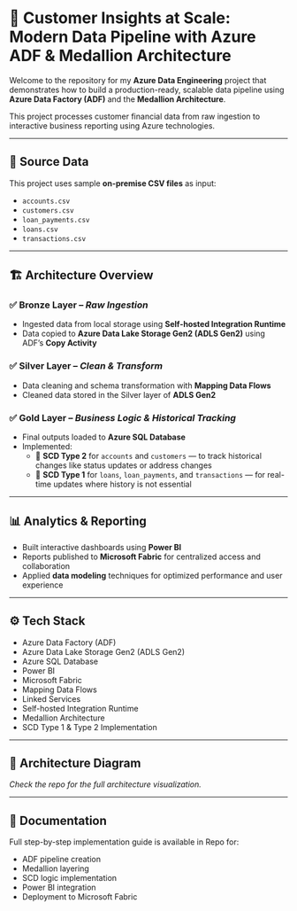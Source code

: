 # 🔷 Customer Insights at Scale: Modern Data Pipeline with Azure ADF & Medallion Architecture

Welcome to the repository for my **Azure Data Engineering** project that demonstrates how to build a production-ready, scalable data pipeline using **Azure Data Factory (ADF)** and the **Medallion Architecture**.

This project processes customer financial data from raw ingestion to interactive business reporting using Azure technologies.

---

## 📂 Source Data

This project uses sample **on-premise CSV files** as input:

- `accounts.csv`
- `customers.csv`
- `loan_payments.csv`
- `loans.csv`
- `transactions.csv`

---

## 🏗️ Architecture Overview

### ✅ Bronze Layer – *Raw Ingestion*
- Ingested data from local storage using **Self-hosted Integration Runtime**
- Data copied to **Azure Data Lake Storage Gen2 (ADLS Gen2)** using ADF’s **Copy Activity**

### ✅ Silver Layer – *Clean & Transform*
- Data cleaning and schema transformation with **Mapping Data Flows**
- Cleaned data stored in the Silver layer of **ADLS Gen2**

### ✅ Gold Layer – *Business Logic & Historical Tracking*
- Final outputs loaded to **Azure SQL Database**
- Implemented:
  - 🔁 **SCD Type 2** for `accounts` and `customers` — to track historical changes like status updates or address changes
  - 🔄 **SCD Type 1** for `loans`, `loan_payments`, and `transactions` — for real-time updates where history is not essential

---

## 📊 Analytics & Reporting

- Built interactive dashboards using **Power BI**
- Reports published to **Microsoft Fabric** for centralized access and collaboration
- Applied **data modeling** techniques for optimized performance and user experience

---

## ⚙️ Tech Stack

- Azure Data Factory (ADF)
- Azure Data Lake Storage Gen2 (ADLS Gen2)
- Azure SQL Database
- Power BI
- Microsoft Fabric
- Mapping Data Flows
- Linked Services
- Self-hosted Integration Runtime
- Medallion Architecture
- SCD Type 1 & Type 2 Implementation

---

## 📸 Architecture Diagram

*Check the repo for the full architecture visualization.*

---

## 📑 Documentation

Full step-by-step implementation guide is available in Repo for:
- ADF pipeline creation
- Medallion layering
- SCD logic implementation
- Power BI integration
- Deployment to Microsoft Fabric
